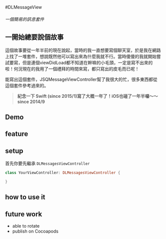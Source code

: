 #DLMessageView
###### 一個簡易的訊息套件
## 一開始總要說個故事
這個故事要從一年半前的現在說起，當時的我一直想要寫個聊天室，於是我在網路上找了一堆套件，想說既然他可以寫出來為什麼我就不行。當時傻傻的我就開始嘗試要寫，但是連個viewDidLoad都不知道在幹嘛的小毛頭，一定是寫不出來的啦！何況現在的我用了一個禮拜的時間來寫，都只寫出的皮毛而已呢！

能寫出這個套件，JSQMessageViewController幫了我很大的忙，很多東西都從這個套件參考過來的。

>**紀念一下 Swift (since 2015/1)寫了大概一年了！iOS也碰了一年半囉～～ since 2014/9**

## Demo

## feature

## setup

首先你要先繼承 `DLMessagesViewController`

```swift
class YourViewController: DLMessagesViewController {

}
```

## how to use it

## future work
- able to rotate
- publish on Cocoapods